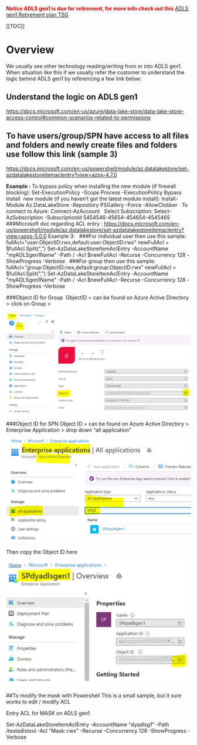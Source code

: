 <span style="color:#DF0101;">**Notice ADLS gen1 is due for retirement, for more info check out this**</span> [ADLS gen1 Retirement plan TSG](https://dev.azure.com/Supportability/Big%20Data/_wiki/wikis/Big-Data.wiki/444557/ADLS-gen-1-Retirement-plan)


[[_TOC_]]
# Overview
We usually see other technology reading/writing from or into ADLS gen1. When situation like this if we usually refer the customer to understand the logic behind ADLS gen1 by referencing a few link below:

## Understand the logic on ADLS gen1 
https://docs.microsoft.com/en-us/azure/data-lake-store/data-lake-store-access-control#common-scenarios-related-to-permissions

## To have users/group/SPN have access to all files and folders and newly create files and folders use follow this link (sample 3)
https://docs.microsoft.com/en-us/powershell/module/az.datalakestore/set-azdatalakestoreitemaclentry?view=azps-4.7.0

**Example :** 
To bypass policy when installing the new module (if firewall blocking):
Set-ExecutionPolicy -Scope Process -ExecutionPolicy Bypass
 
Install  new module (if you haven’t got the latest module install):
Install-Module Az.DataLakeStore -Repository PSGallery -Force -AllowClobber
 
To connect to Azure:
Connect-AzAccount
 
Select Subscription: 
Select-AzSubscription -SubscriptionId 5454546-45654-454654-4545465
 
 
 
###Microsoft doc regarding ACL entry : https://docs.microsoft.com/en-us/powershell/module/az.datalakestore/set-azdatalakestoreitemaclentry?view=azps-5.0.0
Example 3:
 
###For individual user then use this sample:
fullAcl="user:ObjectID:rwx,default:user:ObjectID:rwx"
newFullAcl = $fullAcl.Split(",")
Set-AzDataLakeStoreItemAclEntry -AccountName "myADLSgen1Name" -Path / -Acl $newFullAcl -Recurse -Concurrency 128 -ShowProgress -Verbose
 
###For group then use this sample:
fullAcl="group:ObjectID:rwx,default:group:ObjectID:rwx"
newFullAcl = $fullAcl.Split(",")
Set-AzDataLakeStoreItemAclEntry -AccountName "myADLSgen1Name" -Path / -Acl $newFullAcl -Recurse -Concurrency 128 -ShowProgress -Verbose
 

###Object ID for Group 
ObjectID = can be found on Azure Active Directory > click on Group > 

![image.png](/.attachments/image-1e449e97-64b3-4586-b573-204ba0cf059c.png)

###Object ID for SPN
Object ID = can be found on Azure Active Directory > Enterprise Application > drop down “all application”

![image.png](/.attachments/image-59d6dfce-5e11-49be-a9d5-a845053027e9.png)

Then copy the Object ID here

![image.png](/.attachments/image-5b6d3bb0-fdd4-4bd8-bd71-2aece0fae05e.png)

##To modify the mask with Powershell 
This is a small sample, but it sure works to edit / modify ACL

Entry ACL for MASK on ADLS gen1

Set-AzDataLakeStoreItemAclEntry -AccountName "dyadlsg1" -Path /testadlstool -Acl "Mask::rwx" -Recurse -Concurrency 128 -ShowProgress -Verbose



